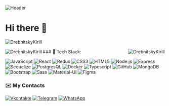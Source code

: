 ![Header](https://github.com/DrebnitskyKirill/DrebnitskyKirill/blob/master/download.gif)

<h1 align="left"> Hi there 👋</h1>
<p align="left"> <img src="https://komarev.com/ghpvc/?username=DrebnitskyKirill&label=Profile%20views&color=0e75b6&style=flat" alt="DrebnitskyKirill" /> </p>
<p><img align="left" src="https://github-readme-stats.vercel.app/api?username=DrebnitskyKirill&show_icons=true&locale=en" alt="DrebnitskyKirill" /></p>
<p><img align="right" src="https://github-readme-streak-stats.herokuapp.com/?user=DrebnitskyKirill&" alt="DrebnitskyKirill" /></p>
### 🔧 Tech Stack:

![JavaScript](https://img.shields.io/badge/JavaScript-F7DF1E?style=for-the-badge&logo=javascript&logoColor=black)
![React](https://img.shields.io/badge/-ReactJs-61DAFB?logo=react&logoColor=white&style=for-the-badge)
![Redux](https://img.shields.io/badge/Redux-593D88?style=for-the-badge&logo=redux&logoColor=white)
![CSS3](https://img.shields.io/badge/CSS3-1572B6?style=for-the-badge&logo=css3&logoColor=white)
![HTML5](https://img.shields.io/badge/HTML5-E34F26?style=for-the-badge&logo=html5&logoColor=white)
![Node.js](https://img.shields.io/badge/Node.js-43853D?style=for-the-badge&logo=node.js&logoColor=white)
![Express](https://img.shields.io/badge/Express.js-404D59?style=for-the-badge)
![Sequelize](https://img.shields.io/badge/Sequelize-52B0E7?style=for-the-badge&logo=Sequelize&logoColor=white)
![PostgresQL](https://img.shields.io/badge/PostgreSQL-316192?style=for-the-badge&logo=postgresql&logoColor=white)
![Docker](https://img.shields.io/badge/-Docker-090909?style=for-the-badge&logo=Docker&logoColor=4682B4)
![Typescript](https://img.shields.io/badge/TypeScript-007ACC?style=for-the-badge&logo=typescript&logoColor=white)
![GitHub](https://img.shields.io/badge/GitHub-100000?style=for-the-badge&logo=github&logoColor=white)
![MongoDB](https://img.shields.io/badge/MongoDB-4EA94B?style=for-the-badge&logo=mongodb&logoColor=white)
![Bootstrap](https://img.shields.io/badge/Bootstrap-563D7C?style=for-the-badge&logo=bootstrap&logoColor=white)
![Sass](https://img.shields.io/badge/Sass-CC6699?style=for-the-badge&logo=sass&logoColor=white)
![Material-UI](https://res.cloudinary.com/practicaldev/image/fetch/s--yayk2pWn--/c_limit%2Cf_auto%2Cfl_progressive%2Cq_auto%2Cw_880/https://img.shields.io/badge/Material--UI-0081CB%3Fstyle%3Dfor-the-badge%26logo%3Dmaterial-ui%26logoColor%3Dwhite)
![Figma](https://img.shields.io/badge/Figma-F24E1E?style=for-the-badge&logo=figma&logoColor=white)

### ✉️ My Contacts

[![Vkontakte](https://img.shields.io/badge/вконтакте-%232E87FB.svg?&style=for-the-badge&logo=vk&logoColor=white)](https://vk.com/jesusk)
[![Telegram](https://img.shields.io/badge/Telegram-2CA5E0?style=for-the-badge&logo=telegram&logoColor=white)](https://t.me/Dkirillspb)
[![WhatsApp](https://img.shields.io/badge/WhatsApp-25D366?style=for-the-badge&logo=whatsapp&logoColor=white)](https://web.whatsapp.com/)
